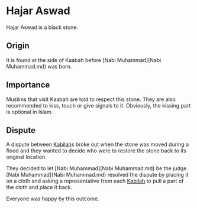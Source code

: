 # Hajar Aswad

Hajar Aswad is a black stone.

## Origin
It is found at the side of Kaabah before [Nabi Muhammad](Nabi Muhammad.md) was born.

## Importance
Muslims that visit Kaabah are told to respect this stone. They are also recommended to kiss, touch or give signals to it. Obviously, the kissing part is optional in Islam.

## Dispute
A dispute between [Kabilah](Kabilah.md)s broke out when the stone was moved during a flood and they wanted to decide who were to restore the stone back to its original location.

They decided to let [Nabi Muhammad](Nabi Muhammad.md) be the judge. [Nabi Muhammad](Nabi Muhammad.md) resolved the dispute by placing it on a cloth and asking a representative from each [Kabilah](Kabilah.md) to pull a part of the cloth and place it back.

Everyone was happy by this outcome.
